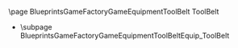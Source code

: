 \page BlueprintsGameFactoryGameEquipmentToolBelt ToolBelt
- \subpage BlueprintsGameFactoryGameEquipmentToolBeltEquip_ToolBelt
